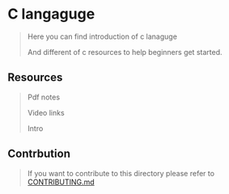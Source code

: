 # C langaguge
> Here you can find introduction of c lanaguge
>
> And different of c resources to help beginners get started.

## Resources
>Pdf notes
>
>Video links
>
>Intro

## Contrbution
> If you want to contribute to this directory please refer to [CONTRIBUTING.md](https://github.com/fury-coder/Coding-Library/blob/main/CONTRIBUTING.md)
